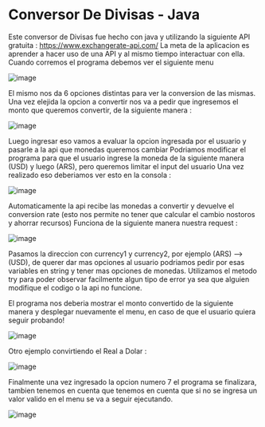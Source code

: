 # Conversor De Divisas - Java
Este conversor de Divisas fue hecho con java y utilizando la siguiente API gratuita : https://www.exchangerate-api.com/
La meta de la aplicacion es aprender a hacer uso de una API y al mismo tiempo interactuar con ella.
Cuando corremos el programa debemos ver el siguiente menu


![image](https://github.com/ij-jkl/ConversorDeDivisas/assets/49004469/da562882-a245-451a-8893-ac996f578df4)


El mismo nos da 6 opciones distintas para ver la conversion de las mismas.
Una vez elejida la opcion a convertir nos va a pedir que ingresemos el monto que queremos convertir, de la siguiente manera : 


![image](https://github.com/ij-jkl/ConversorDeDivisas/assets/49004469/6b3a45d7-7d97-44ad-bf89-ecccf5edc22a)


Luego ingresar eso vamos a evaluar la opcion ingresada por el usuario y pasarle a la api que monedas queremos cambiar
Podriamos modificar el programa para que el usuario ingrese la moneda de la siguiente manera (USD) y luego (ARS), pero queremos limitar el input del usuario
Una vez realizado eso deberiamos ver esto en la consola : 


![image](https://github.com/ij-jkl/ConversorDeDivisas/assets/49004469/b22b3afe-8ec7-4cf2-a2d6-e9efb6036a93)


Automaticamente la api recibe las monedas a convertir y devuelve el conversion rate (esto nos permite no tener que calcular el cambio nostoros y ahorrar recursos)
Funciona de la siguiente manera nuestra request : 


![image](https://github.com/ij-jkl/ConversorDeDivisas/assets/49004469/088e96d9-c3aa-48e5-bace-484f9d46d475)


Pasamos la direccion con currency1 y currency2, por ejemplo (ARS) --> (USD), de querer dar mas opciones al usuario podriamos pedir por esas variables en string y tener mas opciones de monedas.
Utilizamos el metodo try para poder observar facilmente algun tipo de error ya sea que alguien modifique el codigo o la api no funcione.

El programa nos deberia mostrar el monto convertido de la siguiente manera y desplegar nuevamente el menu, en caso de que el usuario quiera seguir probando!


![image](https://github.com/ij-jkl/ConversorDeDivisas/assets/49004469/14aac78b-be4c-48b5-8a1b-cb1029943e50)



Otro ejemplo convirtiendo el Real a Dolar : 


![image](https://github.com/ij-jkl/ConversorDeDivisas/assets/49004469/a25f9d29-2a2a-4282-a5ac-d65837190329)


Finalmente una vez ingresado la opcion numero 7 el programa se finalizara, tambien tenemos en cuenta que tenemos en cuenta que si no se ingresa un valor valido en el menu se va a seguir ejecutando.


![image](https://github.com/ij-jkl/ConversorDeDivisas/assets/49004469/9ea68a2f-fb09-4bc0-b697-da301c2db806)

